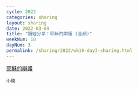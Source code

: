 ```yaml
---
cycle: 2022
categories: sharing
layout: sharing
date: 2022-03-09
title: "讀經分享：耶穌的辯護 (音頻)"
weekNum: 10
dayNum: 3
permalink: /sharing/2022/wk10-day3-sharing.html
---
```


[耶穌的辯護](https://eccseattle.github.io/media/sharing/2022/wk010/2022-03-09-bin.m4a)

`小錢`
